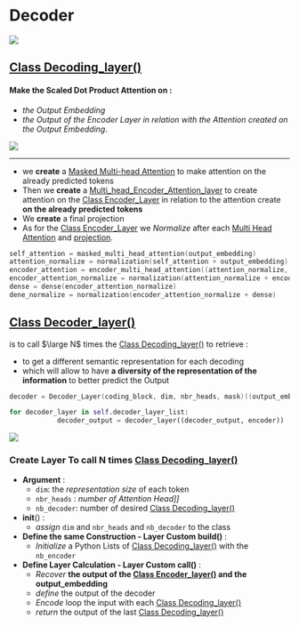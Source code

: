 # Decoder

![](https://i.imgur.com/TFIaC1G.png)

## [Class Decoding_layer()](Decoding_layer.py)
#### Make the Scaled Dot Product Attention on : 
- *the Output Embedding*
- *the Output of the Encoder Layer in relation with the Attention created on the Output Embedding*.

![](https://i.imgur.com/I5ge44l.png)
***
- we **create** a [Masked Multi-head Attention](../Attention/Multi_Head/multi_masked.py) to make attention on the already predicted tokens 
- Then we **create** a [Multi_head_Encoder_Attention_layer](../Attention/Multi_Head/multi_encoder_attention.py) to create attention on the [Class Encoder_Layer](../Encoder/) in relation to the attention create **on the already predicted tokens** 
- We **create** a final projection 
- As for the [Class Encoder_Layer](../Encoder/) we *Normalize* after each [Multi Head Attention](../Attention/Multi_Head/) and [projection](../Attention/README.md#query-projection).

~~~~C
self_attention = masked_multi_head_attention(output_embedding)
attention_normalize = normalization(self_attention + output_embedding)
encoder_attention = encoder_multi_head_attention((attention_normalize, encoder, encoder))
encoder_attention_normalize = normalization(attention_normalize + encoder_attention)
dense = dense(encoder_attention_normalize)
dene_normalize = normalization(encoder_attention_normalize + dense)
~~~~

## [Class Decoder_layer()](Decoder.py)
is to call $\large N$ times the [Class Decoding_layer()](Decoding_layer.py) to retrieve :
- to get a different semantic representation for each decoding 
- which will allow to have **a diversity of the representation of the information** to better predict the Output
~~~C
decoder = Decoder_Layer(coding_block, dim, nbr_heads, mask)((output_embedding, encoder))
~~~
~~~python
for decoder_layer in self.decoder_layer_list:
            decoder_output = decoder_layer((decoder_output, encoder))
~~~
![](https://i.imgur.com/sn6UUrJ.png)

### Create Layer  To call N times [Class Decoding_layer()](Decoding_layer.py)
- **Argument** : 
	- `dim`: the *representation size* of each token
	- `nbr_heads` : *number of Attention Head]]*
	- `nb_decoder`: number of desired [Class Decoding_layer()](Decoding_layer.py)
- __init__() :
	- *assign* `dim` and `nbr_heads` and `nb_decoder` to the class
- **Define the same Construction - Layer Custom build()** :
	- *Initialize* a Python Lists of [Class Decoding_layer()](Decoding_layer.py) with the `nb_encoder`
- **Define Layer Calculation - Layer Custom call()** :
	- *Recover* **the output of the [Class Encoder_layer()](../Encoder/) and the output_embedding**
	- *define* the output of the decoder 
	- *Encode* loop the input with each [Class Decoding_layer()](Decoding_layer.py)
	- *return* the output of the last [Class Decoding_layer()](Decoding_layer.py)